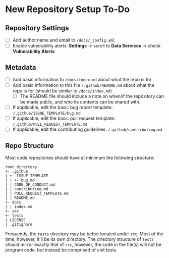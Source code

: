# New Repository Setup To-Do

## Repository Settings

- [ ] Add author name and email to `/docs/_config.yml`
- [ ] Enable vulnerability alerts: **Settings** -> scroll to **Data Services** -> check **Vulnerability Alerts**

## Metadata

- [ ] Add basic information to `/docs/index.md` about what the repo is for
- [ ] Add basic information to this file `/.github/README.md` about what the repo is for (should be similar to `/docs/index.md`)
  - [ ] The README file should include a note on when/if the repository can be made public, and who its contents can be shared with.
- [ ] If applicable, edit the basic bug report template: `/.github/ISSUE_TEMPLATE/bug.md`
- [ ] If applicable, edit the basic pull request template: `/.github/PULL_REQUEST_TEMPLATE.md`
- [ ] If applicable, edit the contributing guidelines: `/.github/contributing.md`

## Repo Structure

Most code repositories should have at minimum the following structure:

```
root directory
+- .github
| +- ISSUE_TEMPLATE
| | +- bug.md
| | CODE_OF_CONDUCT.md
| | contributing.md
| | PULL_REQUEST_TEMPLATE.md
| | README.md
+- docs
| | index.md
+- src
+- tests
| LICENSE
| .gitignore
```

Frequently, the `tests` directory may be better located under `src`.  Most of the
time, however, it'll be its own directory.  The directory structure of `tests`
should mirror exactly that of `src`, however, the code in the file(s) will
not be program code, but instead be comprised of unit tests.
